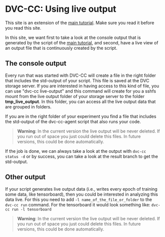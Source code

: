 # DVC-CC: Using live output
This site is an extension of the [main tutorial](Get_Started.md). Make sure you read it before you read this site.

In this site, we want first to take a look at the console output that is generated by the script of the
[main tutorial](Get_Started.md), and second, have a live view of an output file that is continuously created by the script.

## The console output
Every run that was started with DVC-CC will create a file in the right folder that includes the std-output of your script.
This file is saved at the DVC storage server. If you are interested in having access to this kind of file, you can
use "dvc-cc live-output" and this command will create for you a sshfs mount from the live output folder of your
storage server to the folder **tmp_live_output**. In this folder, you can access all the live output data that are
grouped in folders.

If you are in the right folder of your experiment you find a file that includes the std-output of the dvc-cc-agent
 script that also runs your code.

> **Warning**: In the current version the live output will be never deleted. If you run out of space you just could
    delete this files. In future versions, this could be done automatically.

If the job is done, we can always take a look at the output with `dvc-cc status -d` or by success, you can take a
look at the result branch to get the std-output.

## Other output
If your script generates live output data (i.e., writes every epoch of training some data, like tensorboard), then you could
be interested in analyzing this data live. For this you need to add `-l name_of_the_file_or_folder` to the `dvc-cc run` command.
For the tensorboard it would look something like: `dvc-cc run -l tensorboard`

> **Warning**: In the current version the live output will be never deleted. If you run out of space you just could
    delete this files. In future versions, this could be done automatically.
